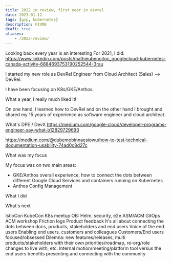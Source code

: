 ```yaml
---
title: 2022 in review, first year in devrel
date: 2023-01-12
tags: [gcp, kubernetes]
description: FIXME
draft: true
aliases:
    - /2022-review/
---
```

Looking back every year is an interesting 
For 2021, I did: https://www.linkedin.com/posts/mathieubenoitqc_googlecloud-kubernetes-canada-activity-6884693753190252544-3rau

I started my new role as DevRel Engineer from Cloud Architect (Sales) --> DevRel.

I have been focusing on K8s/GKE/Anthos.

What a year, I really much liked it!

On one hand, I learned how to DevRel and on the other hand I brought and shared my 15 years of experience as software engineer and cloud architect.

What's DPE / DevX
https://medium.com/google-cloud/developer-programs-engineer-say-what-b12829729693

https://medium.com/@dubemobinnaesiowu/how-to-test-technical-documentation-usability-74ad0c8d27c

What was my focus

My focus was on two main areas:
- GKE/Anthos overall experience, how to connect the dots between different Google Cloud Services and containers running on Kubernetes
- Anthos Config Management

What I did

What's next

IstioCon
KubeCon
K8s meetup
OB: Helm, security, e2e
ASM/ACM
GitOps
ACM workshop
Friction logs
Product feedback
It's all about connecting the dots between docs, products, stakeholders and end users
Voice of the end users
Enabling end users, customers and colleagues
Customers/End users focused/obsessed
Dilemna: new features/releases, multi products/stakeholders with their own priorities/roadmap, re-org/role changes to live with, etc.
Internal motion/meeting/platform tool versus the end users benefits
presenting and connecting with the community